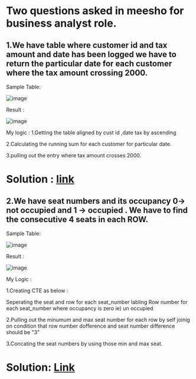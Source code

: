 # Two questions asked in meesho for business analyst role.

## 1.We have table where customer id and tax amount and date has been logged we have to return the particular date for each customer where the tax amount crossing 2000.

Sample Table:

![image](https://github.com/DeepanRaju-exe/SQL_interview_QS_Solutions/assets/68472546/971014d7-34bd-4282-8582-24c4ef4d4df4)

Result  :

![image](https://github.com/DeepanRaju-exe/SQL_interview_QS_Solutions/assets/68472546/584cf839-4533-4927-9529-23e13651abad)

My logic :
1.Getting the table aligned by cust id ,date tax by ascending

2.Calculating the running sum for each customer for particular date.

3.pulling out the entry where tax amount crosses 2000.


Solution : [link](https://github.com/DeepanRaju-exe/SQL_interview_QS_Solutions/blob/main/Meesho/Running_SUM.sql)
======================================

## 2.We have seat numbers and its occupancy 0-> not occupied and 1 -> occupied . We have to find the consecutive 4 seats in each ROW.

Sample Table:

![image](https://github.com/DeepanRaju-exe/SQL_interview_QS_Solutions/assets/68472546/6d959f77-6f01-46d6-9920-195ceafdfa29)

Result :

![image](https://github.com/DeepanRaju-exe/SQL_interview_QS_Solutions/assets/68472546/c1a4315b-7a9e-46c5-a958-1ad0cfb6b146)

My Logic :

1.Creating CTE as below :

Seperating the seat and row for each seat_number
labling Row number for each seat_number where occupancy is zero ie) un occupied

2.Pulling out the minumum and max seat number for each row by self joinig on condition that row number dofference and seat number difference should be "3"

3.Concating the seat numbers by using those min and max seat.


Solution: [Link](https://github.com/DeepanRaju-exe/SQL_interview_QS_Solutions/blob/main/Meesho/Consecutive_seats.sql)
=====================================






